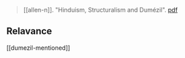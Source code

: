 > [[allen-n]]. "Hinduism, Structuralism and Dumézil". [pdf](a/n-allenUNKNOWNc.pdf)

## Relavance
[[dumezil-mentioned]]
